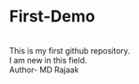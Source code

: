 # First-Demo
<br>
This is my first github repository.
<br>
I am new in this field.
<br>
Author- MD Rajaak
